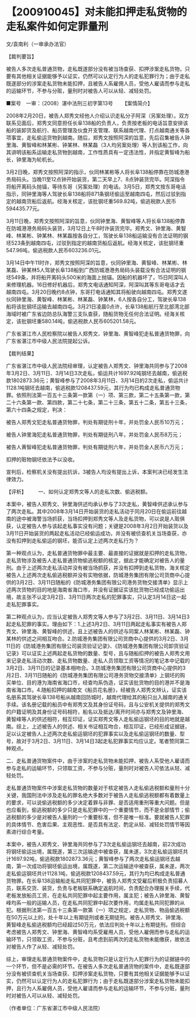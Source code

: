 # 【200910045】对未能扣押走私货物的走私案件如何定罪量刑

文/袁南利（一审承办法官）

【裁判要旨】

被告人多次走私普通货物，走私既遂部分没有被当场查获、扣押涉案走私货物，只要有其他相关证据能够予以证实，仍然可以认定行为人的走私犯罪行为；由于走私既遂部分的涉案走私货物未能扣押，且被告人系雇佣人员，受他人雇请而参与走私的运输环节，不参与分赃，量刑时对被告人可以从轻、减轻处罚。

■案号　一审：（2008）湛中法刑三初字第13号 　　【案情简介】

2008年2月20日，被告人郑秀文经他人介绍认识走私分子阿深（另案处理）。双方联系见面后，郑秀文同意担任长阜138船的负责人，负责按老板的电话旨意安排该船的装卸货及航行、船员管理及伙食开支管理、联系越南代理、打点越南通关等各项事宜，走私偷运货物到越南。随后，郑秀文按照阿深的旨意，先后召集被告人钟里海、黄智峰和林某彬、钟某林、林某磊（3人均另案处理）等人到该船工作，向其讲明该船系运输走私货物到越南，工作性质具有一定违法性，并指定黄智峰为船长，钟里海为轮机长。

3月2日晚，郑秀文按照阿深的指示，伙同林某彬等人将长阜138船停靠在防城港港务局码头。当晚11至12点钟开始装货，第二天早上7、8点钟装货完毕。阿深指令将船开离码头抛锚，等待东哥（另案处理）的电话。3月5日，郑秀文按东哥电话指示，同钟里海等人驾驶长阜138船将871条钢坯偷运至越南四屯，然后过驳到指定的越南货船后返航。经海关核定，该批钢坯重569.82吨，偷逃税款人民币594435.77元。

3月11日晚，郑秀文按照阿深的旨意，伙同钟里海、黄智峰等人将长阜138船停靠在防城港港务局码头装货，3月12日上午8时许装货完毕。郑秀文、钟里海、黄智峰、林某彬、钟某林、林某磊按各自分工，驾驶长阜138船运输没有合法证明的钢坯523条到越南四屯，过驳到指定的越南货船后返航。经海关核定，该批钢坯重547.96吨，偷逃税款人民币603236.01元。

3月14日中午11时许，郑秀文按照阿深的旨意，伙同钟里海、黄智峰、林某彬、林某磊、钟某林5人驾驶长阜138船到广西防城港港务局码头装载没有合法证明的钢坯549条，并将船开离码头500米的海面上抛锚。因船的机器坏了，15日阿深叫人来修理机器。16日修好机器后，郑秀文电话通知阿深，阿深叫其等东哥电话才去越南四屯。3月20日晚约8点钟，东哥打电话通知其将船驶向越南四屯。郑秀文遂伙同钟里海、黄智峰、林某彬、林某磊、钟某林，6人按各自分工，驾驶长阜138船将该批钢坯运输去越南四屯。3月21日凌晨0点许，长阜138船航行至北部湾北部海域时被广东省边防总队海警三支队查获，随船货物无任何合法证明。经海关核定，该批钢坯重580.14吨，偷逃税款人民币605201.58元。

广东省湛江市人民检察院以被告人郑秀文、钟里海、黄智峰犯走私普通货物罪，向广东省湛江市中级人民法院提起公诉。

【裁判结果】

广东省湛江市中级人民法院经审理，认定被告人郑秀文、钟里海共同参与了2008年3月2日、3月11日、3月14日3次走私，偷运共计1697.92吨钢坯去越南，偷逃税款1802873.36元；黄智峰参与了2008年3月11日、3月14日的2次走私，偷运共计1128.1吨钢坯去越南，偷逃税款1208437.59元，其行为均已构成走私普通货物罪。依照刑法第一百五十三条第一款第（一）项、第三款，第二十五条第一款，第二十六条第一款、第四款，第二十七条，第二十三条，第五十二条，第五十三条，第六十四条之规定，判决：

被告人郑秀文犯走私普通货物罪，判处有期徒刑十年，并处罚金人民币10万元；

被告人钟里海犯走私普通货物罪，判处有期徒刑八年，并处罚金人民币8万元；

被告人黄智峰犯走私普通货物罪，判处有期徒刑六年，并处罚金人民币六万元；

扣押的赃物钢坯依法予以没收。

宣判后，检察机关没有提出抗诉，3被告人均没有提出上诉，本案判决已经发生法律效力。

【评析】 　　一、如何认定郑秀文等人的走私次数、偷逃税额。

本案中，被告人郑秀文、钟里海供述均承认参与了3次走私，黄智峰供述承认参与了两次走私。其中2008年3月14日开始装货的走私活动于同月20日在偷运前往越南的途中被海警当场抓获，当场扣押到郑秀文等人及走私货物，可以说是人赃俱获，认定被告人参与该起走私事实没有问题；关键是2008年3月2日开始装货以及3月11日开始装货的两起走私活动已经偷运成功，并没有被侦查机关当场查获，亦没有扣押到走私偷运的钢坯，能否认定上述两次走私行为？

第一种观点认为，走私普通货物罪中最主要、最直接的证据就是扣押的走私货物，走私货物涉及被告人走私普通货物偷逃税额的核定，据此才能确定对被告人的量刑。由于上述两次走私活动并没有被当场抓获，并没有扣押到走私货物，海关核定被告人上述两次走私偷逃税额并没有实物依据，防城港务集团有限公司货商中心提供的3月2日、3月11日随船的《防城港务集团有限公司港务货物交接清单》显示上述两次货物的目的地是海南省海口市，并没有证据证实该批货物已经成功偷运出境，故主张不认定3月2日、3月11日两次走私的犯罪事实，只认定3月14日这一起走私犯罪事实。

第二种观点认为，应当认定被告人郑秀文等人参与了3月2日、3月11日、3月14日3起走私犯罪的事实。理由如下：1.上述3月2日、3月11日两起走私事实有被告人郑秀文、钟里海、黄智峰的供述，且上述被告人的供述与同案人林某彬、林某磊、钟某林的供述之间相互吻合。2.防城港务集团有限公司货商中心提供的3月2日、3月11日的《防城港务集团有限公司装货验证记录》、《防城港务集团有限公司卸货验证记录》可以证实上述两起走私货物的数量、型号，且与随船扣押的被告人郑秀文用来记录走私活动次数、走私货物数量、走私人员领取工资等情况的笔记本中记载的3月2日、3月11日的记录基本相吻合。3.防城港务集团有限公司货商中心提供的3月2日、3月11日随船的《防城港务集团有限公司港务货物交接清单》上钢坯的购买单位、目的港为海南省海口市，经查均系伪造，证实该批货物的目的港并不是海南省海口市。4.随船扣押的越南文《船员花名册》，经被告人郑秀文辨认，证实该名册系其驾驶长阜138号船从越南回防城时，越南代理给其的船只出入越南的通关手续。该名册记载的船员中有郑秀文及其身份证号码，且与公安机关提供的郑秀文的户籍证明及其身份证号码相符，船名以及抵达/离开时间亦与郑秀文及钟里海、黄智峰等人的供述相符，相互印证，证实郑秀文等人走私偷运钢坯的目的地就是越南。综上，上述被告人的供述、相关书证相互吻合，相互印证，已经形成证据链，足以认定被告人上述两次走私偷运钢坯的犯罪事实以及走私偷运钢坯的数量、型号，故对于3月2日、3月11日、3月14日3起走私犯罪事实均应认定。笔者赞同第二种观点。

二、走私普通货物案件中，由于涉案的走私货物未能扣押，被告人系受他人雇请而参与走私的运输环节，只领取工资，不参与分赃，量刑时对被告人可依法从轻、减轻处罚。

走私普通货物案件中涉案走私货物的数量对于核定被告人走私偷逃税额和量刑十分关键，我国刑法中涉及走私的罪名绝大多数对于被告人走私偷逃税额都有着数量上的要求，可以说偷逃税额的多少决定着罪与非罪、是否适用重刑等重大问题。但是也应看到，偷逃税额的多少只是走私犯罪中的一个重要情节，而不是全部情节；偷逃税额的多少是对被告人量刑的一个重要标准，但不是唯一标准。要就被告人犯罪的具体情节、危害后果、主观恶性、是否具有法定、酌定从轻、减轻处罚情节等因素进行综合考量。

本案中，被告人郑秀文、钟里海共同参与了3次走私偷运钢坯去越南，前2次成功将钢坯偷运出境，属既遂，第三次运输途中被查获，属未遂，3次走私偷运钢坯共计1697.92吨，偷逃税款1802873.36元；黄智峰参与了两次走私偷运钢坯去越南，第一次成功将钢坯偷运出境，属既遂，第二次运输途中被查获，属未遂，两次走私偷运钢坯共计1128.1吨，偷逃税款1208437.59元，其行为均已构成走私普通货物罪。在长阜138运输船走私共同犯罪中，被告人郑秀文受雇后积极负责招募人员，联系交货、装货，负责与老板联系确定返航时间，负责配合办理报关手续，代老板发放船员工资，在走私共同犯罪中起主要作用，属主犯；被告人钟里海、黄智峰均系一般的运输人员，在走私共同犯罪中起次要作用，均属走私共同犯罪的从犯。根据刑法第一百五十三条第一款第（一）项之规定，走私货物、物品偷逃税额在50万元以上的，处十年以上有期徒刑或者无期徒刑。被告人郑秀文、钟里海、黄智峰走私偷逃税额均已经超过50万元，依法应判处十年以上有期徒刑。但综合考虑被告人郑秀文、钟里海、黄智峰均系受雇用人员，受他人雇佣而参与走私的运输环节，只领取工资，不参与分赃，且考虑到前两次的走私货物未能缴获，故依法对被告人作了从轻、减轻处罚。

综上，审理走私普通货物案件中，走私货物只是认定行为人犯罪行为的证据链中的一个环节，但不是必需的环节。在被告人多次走私普通货物的案件中，走私既遂部分没有被侦查机关当场查获、扣押涉案走私货物，只要有其他相关证据能够予以证实，仍然可以认定行为人的走私犯罪行为；由于走私既遂部分涉案走私货物未能扣押，且行为人系雇佣人员，受他人雇请而参与走私的运输环节，不参与分赃，量刑时对被告人可以从轻、减轻处罚。

（作者单位：广东省湛江市中级人民法院）
